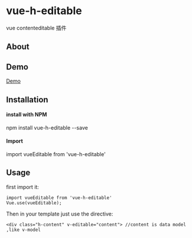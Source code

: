 # vue-h-editable
vue contenteditable 插件

## About

## Demo 

[Demo](https://hezhengjie.github.io/vue-h-editable/demo/index.html)

## Installation

#### install with NPM

npm install vue-h-editable --save  

#### Import

import vueEditable from 'vue-h-editable'


## Usage
first import it:

```
import vueEditable from 'vue-h-editable'
Vue.use(vueEditable);
```

Then in your template just use the directive:

```
<div class="h-content" v-editable="content"> //content is data model ,like v-model

```
